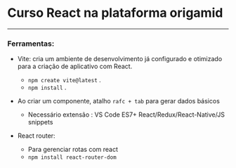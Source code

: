 # Curso React na plataforma origamid

---

### Ferramentas:

- Vite: cria um ambiente de desenvolvimento já configurado e otimizado para a criação de aplicativo com React.

  - `npm create vite@latest` .
  - `npm install` .

- Ao criar um componente, atalho `rafc + tab` para gerar dados básicos

  - Necessário extensão : VS Code ES7+ React/Redux/React-Native/JS snippets

- React router:
  - Para gerenciar rotas com react
  - `npm install react-router-dom`
